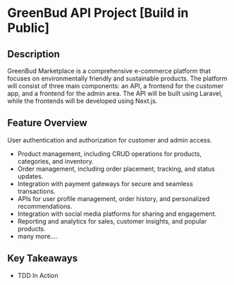 # GreenBud API Project [Build in Public]

## Description

GreenBud Marketplace is a comprehensive e-commerce platform that focuses on environmentally friendly and sustainable products. The platform will consist of three main components: an API, a frontend for the customer app, and a frontend for the admin area. The API will be built using Laravel, while the frontends will be developed using Next.js.

## Feature Overview
User authentication and authorization for customer and admin access.
- Product management, including CRUD operations for products, categories, and inventory.
- Order management, including order placement, tracking, and status updates.
- Integration with payment gateways for secure and seamless transactions.
- APIs for user profile management, order history, and personalized recommendations.
- Integration with social media platforms for sharing and engagement.
- Reporting and analytics for sales, customer insights, and popular products.
- many more....


## Key Takeaways
- TDD In Action